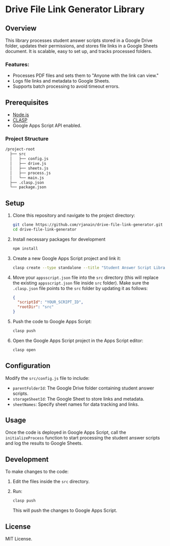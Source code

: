 # Drive File Link Generator Library

## Overview
This library processes student answer scripts stored in a Google Drive folder, updates their permissions, and stores file links in a Google Sheets document. It is scalable, easy to set up, and tracks processed folders.

### Features:
- Processes PDF files and sets them to "Anyone with the link can view."
- Logs file links and metadata to Google Sheets.
- Supports batch processing to avoid timeout errors.

## Prerequisites

- [Node.js](https://nodejs.org/)
- [CLASP](https://github.com/google/clasp)
- Google Apps Script API enabled.

### Project Structure

```md
/project-root
  ├── src
  │   ├── config.js
  │   ├── drive.js
  │   ├── sheets.js
  │   ├── process.js
  │   └── main.js
  ├── .clasp.json
  └── package.json
```


## Setup

1. Clone this repository and navigate to the project directory:
   ```bash
   git clone https://github.com/rjanain/drive-file-link-generator.git
   cd drive-file-link-generator
   ```

2. Install necessary packages for development
    ```bash
    npm install
    ```


3. Create a new Google Apps Script project and link it:
   ```bash
   clasp create --type standalone --title "Student Answer Script Library"
   ```


4. Move your `appsscript.json` file into the `src` directory (this will replace the existing `appsscript.json` file inside `src` folder). Make sure the `.clasp.json` file points to the `src` folder by updating it as follows:

   ```json
   {
     "scriptId": "YOUR_SCRIPT_ID",
     "rootDir": "src"
   }
   ```

5. Push the code to Google Apps Script:
   ```bash
   clasp push
   ```

6. Open the Google Apps Script project in the Apps Script editor:
   ```bash
   clasp open
   ```

## Configuration

Modify the `src/config.js` file to include:
- `parentFolderId`: The Google Drive folder containing student answer scripts.
- `storageSheetId`: The Google Sheet to store links and metadata.
- `sheetNames`: Specify sheet names for data tracking and links.

## Usage

Once the code is deployed in Google Apps Script, call the `initializeProcess` function to start processing the student answer scripts and log the results to Google Sheets.

## Development

To make changes to the code:
1. Edit the files inside the `src` directory.
2. Run:
   ```bash
   clasp push
   ```

   This will push the changes to Google Apps Script.

## License

MIT License.

